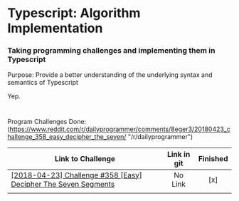# Typescript: Algorithm Implementation
### Taking programming challenges and implementing them in Typescript

Purpose: Provide a better understanding of the underlying syntax and semantics of Typescript 

Yep.
#
Program Challenges Done:
(https://www.reddit.com/r/dailyprogrammer/comments/8eger3/20180423_challenge_358_easy_decipher_the_seven/ "/r/dailyprogrammer")

| Link to Challenge | Link in git | Finished |
| ---------------------|:---------------------:|:-------------------:|
| [[2018-04-23] Challenge #358 [Easy] Decipher The Seven Segments](https://www.reddit.com/r/dailyprogrammer/comments/8eger3/20180423_challenge_358_easy_decipher_the_seven/ "/r/dailyprogrammer")| No Link | [x] |
| | |
